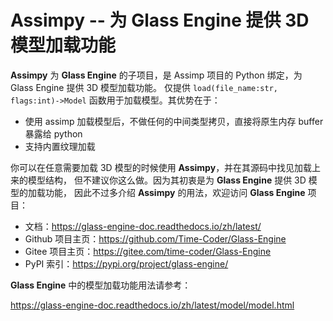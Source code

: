 # Assimpy -- 为 Glass Engine 提供 3D 模型加载功能

**Assimpy** 为 **Glass Engine** 的子项目，是 Assimp 项目的 Python 绑定，为 Glass Engine 提供 3D 模型加载功能。
仅提供 ``load(file_name:str, flags:int)->Model`` 函数用于加载模型。其优势在于：

* 使用 assimp 加载模型后，不做任何的中间类型拷贝，直接将原生内存 buffer 暴露给 python
* 支持内置纹理加载

你可以在任意需要加载 3D 模型的时候使用 **Assimpy**，并在其源码中找见加载上来的模型结构，
但不建议你这么做。因为其初衷是为 **Glass Engine** 提供 3D 模型的加载功能，
因此不过多介绍 **Assimpy** 的用法，欢迎访问 **Glass Engine** 项目：

* 文档：<https://glass-engine-doc.readthedocs.io/zh/latest/>
* Github 项目主页：<https://github.com/Time-Coder/Glass-Engine>
* Gitee 项目主页：<https://gitee.com/time-coder/Glass-Engine>
* PyPI 索引：<https://pypi.org/project/glass-engine/>

**Glass Engine** 中的模型加载功能用法请参考：

<https://glass-engine-doc.readthedocs.io/zh/latest/model/model.html>